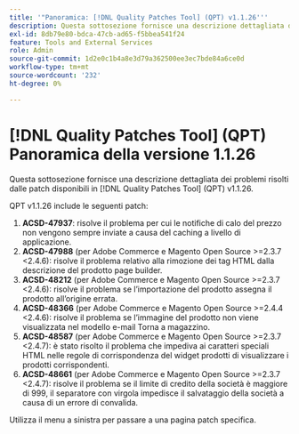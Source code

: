 ```yaml
---
title: '"Panoramica: [!DNL Quality Patches Tool] (QPT) v1.1.26'''
description: Questa sottosezione fornisce una descrizione dettagliata dei problemi risolti dalle patch disponibili in [!DNL Quality Patches Tool] (QPT) v1.1.26.
exl-id: 8db79e80-bdca-47cb-ad65-f5bbea541f24
feature: Tools and External Services
role: Admin
source-git-commit: 1d2e0c1b4a8e3d79a362500ee3ec7bde84a6ce0d
workflow-type: tm+mt
source-wordcount: '232'
ht-degree: 0%

---
```


# [!DNL Quality Patches Tool] (QPT) Panoramica della versione 1.1.26

Questa sottosezione fornisce una descrizione dettagliata dei problemi risolti dalle patch disponibili in [!DNL Quality Patches Tool] (QPT) v1.1.26.

QPT v1.1.26 include le seguenti patch:

1. **ACSD-47937**: risolve il problema per cui le notifiche di calo del prezzo non vengono sempre inviate a causa del caching a livello di applicazione.
1. **ACSD-47988** (per Adobe Commerce e Magento Open Source >=2.3.7 &lt;2.4.6): risolve il problema relativo alla rimozione dei tag HTML dalla descrizione del prodotto page builder.
1. **ACSD-48212** (per Adobe Commerce e Magento Open Source >=2.3.7 &lt;2.4.6): risolve il problema se l’importazione del prodotto assegna il prodotto all’origine errata.
1. **ACSD-48366** (per Adobe Commerce e Magento Open Source >=2.4.4 &lt;2.4.6): risolve il problema se l’immagine del prodotto non viene visualizzata nel modello e-mail Torna a magazzino.
1. **ACSD-48587** (per Adobe Commerce e Magento Open Source >=2.3.7 &lt;2.4.7): è stato risolto il problema che impediva ai caratteri speciali HTML nelle regole di corrispondenza del widget prodotti di visualizzare i prodotti corrispondenti.
1. **ACSD-48661** (per Adobe Commerce e Magento Open Source >=2.3.7 &lt;2.4.7): risolve il problema se il limite di credito della società è maggiore di 999, il separatore con virgola impedisce il salvataggio della società a causa di un errore di convalida.

Utilizza il menu a sinistra per passare a una pagina patch specifica.
